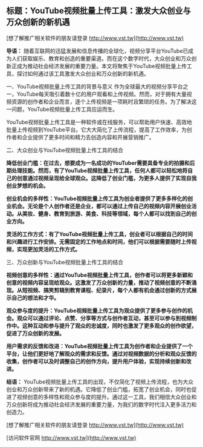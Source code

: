## **标题：YouTube视频批量上传工具：激发大众创业与万众创新的新机遇**

[想了解推广相关软件的朋友请登录 http://www.vst.tw](http://www.vst.tw)

**导语：**
随着互联网的迅猛发展和信息传播的全球化，视频分享平台YouTube已成为人们获取娱乐、教育和创造的重要渠道。而在这个数字时代，大众创业和万众创新正成为推动社会经济发展的重要力量。本文将聚焦于YouTube视频批量上传工具，探讨如何通过该工具激发大众创业和万众创新的新机遇。

一、YouTube视频批量上传工具的背景与意义
作为全球最大的视频分享平台之一，YouTube每天吸引着数十亿的用户观看和上传视频。然而，对于拥有大量视频资源的创作者和企业而言，逐个上传视频是一项耗时且繁琐的任务。为了解决这一问题，YouTube视频批量上传工具应运而生。

YouTube视频批量上传工具是一种软件或在线服务，可以帮助用户快速、高效地批量上传视频到YouTube平台。它大大简化了上传流程，提高了工作效率，为创作者和企业提供了更多时间和精力去创造内容和开展营销推广。

二、大众创业与YouTube视频批量上传工具的结合

**降低创业门槛：在过去，想要成为一名成功的YouTuber需要具备专业的拍摄和后期处理技能。然而，有了YouTube视频批量上传工具，任何人都可以轻松地将自己的创意通过视频呈现给全球观众。这降低了创业门槛，为更多人提供了实现自我创业梦想的机会。**

**创业机会的多样性：YouTube视频批量上传工具为创业者提供了更多多样化的创业机会。无论是个人创作者还是企业，都可以通过上传自己的视频内容开展创业活动。从美妆、健身、教育到旅游、美食、科技等领域，每个人都可以找到自己的创业方向。**

**灵活的工作方式：有了YouTube视频批量上传工具，创业者可以根据自己的时间和兴趣进行工作安排。无需固定的工作地点和时间，他们可以根据需要随时上传视频，实现更加灵活的工作方式。**

三、万众创新与YouTube视频批量上传工具的结合

**视频创意的多样性：通过YouTube视频批量上传工具，创作者可以将更多新颖和创意的视频内容呈现给观众。这激发了万众创新的力量，推动了视频创意的不断涌现。从短视频、搞笑剪辑到教育课程、纪录片，每个人都有机会通过创新的方式展示自己的想法和才华。**

**观众参与度的提升：YouTube视频批量上传工具为观众提供了更多参与创作的机会。观众可以通过评论、点赞、分享等方式与创作者互动，甚至可以参与到视频制作中。这种互动和参与提升了观众的忠诚度，同时也激发了更多观众的创作欲望，促进了万众创新的发展。**

**用户需求的反馈和改进：YouTube视频批量上传工具为创作者和企业提供了一个平台，让他们更好地了解观众的需求和反馈。通过对视频数据的分析和观众反馈的收集，创作者可以及时调整自己的创作方向，提升用户体验，实现持续创新和改进。**

**结语：**
YouTube视频批量上传工具的出现，不仅简化了视频上传流程，也为大众创业和万众创新带来了新的机遇。它降低了创业门槛，拓宽了创业机会，同时也促进了视频创意的多样性和观众参与度的提升。通过这一工具，我们相信大众创业和万众创新将成为推动社会经济发展的重要力量，为我们的数字时代注入更多活力和创造力。

[想了解推广相关软件的朋友请登录 http://www.vst.tw](http://www.vst.tw)


[访问软件官网 http://www.vst.tw](http://www.vst.tw)
